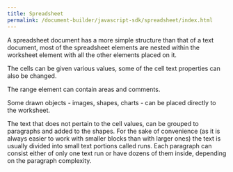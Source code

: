```yaml
---
title: Spreadsheet
permalink: /document-builder/javascript-sdk/spreadsheet/index.html
---
```


A spreadsheet document has a more simple structure than that of a text document, most of the spreadsheet elements are nested within the worksheet element with all the other elements placed on it.

The cells can be given various values, some of the cell text properties can also be changed.

The range element can contain areas and comments.

Some drawn objects - images, shapes, charts - can be placed directly to the worksheet.

The text that does not pertain to the cell values, can be grouped to paragraphs and added to the shapes. For the sake of convenience (as it is always easier to work with smaller blocks than with larger ones) the text is usually divided into small text portions called runs. Each paragraph can consist either of only one text run or have dozens of them inside, depending on the paragraph complexity.
